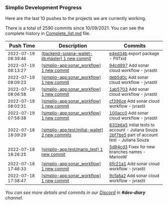 
### Simplio Development Progress

Here are the last 10 pushes to the projects we are currently working.

There is a total of 2590 commits since 10/09/2021. You can see the complete history in
 [Complete_list.md](Complete_list.md) file.

| Push Time | Description | Commits |
| --- | --- | --- |
| <sub>2022-07-19 08:39:46</sub> | <sub>[[backend-solana-wallet-lib:master] 1 new commit](https://github.com/SimplioOfficial/backend-solana-wallet-lib/commit/e4ed34bc7095f7bbfc7633a995897d77ed95dd18)</sub> | <sub>[e4ed34b](https://github.com/SimplioOfficial/backend-solana-wallet-lib/commit/e4ed34bc7095f7bbfc7633a995897d77ed95dd18) export package - PitTxid</sub> |
| <sub>2022-07-19 08:13:27</sub> | <sub>[[simplio-app:sonar\_workflow] 1 new commit](https://github.com/SimplioOfficial/simplio-app/commit/94cd997ca79776276060d8f9131ec27b829a6ae7)</sub> | <sub>[94cd997](https://github.com/SimplioOfficial/simplio-app/commit/94cd997ca79776276060d8f9131ec27b829a6ae7) Add sonar cloud workflow - jvrastil</sub> |
| <sub>2022-07-19 08:09:23</sub> | <sub>[[simplio-app:sonar\_workflow] 1 new commit](https://github.com/SimplioOfficial/simplio-app/commit/deb5d0c076dd2a49bd64866bf314ec1050b126bd)</sub> | <sub>[deb5d0c](https://github.com/SimplioOfficial/simplio-app/commit/deb5d0c076dd2a49bd64866bf314ec1050b126bd) Add sonar cloud workflow - jvrastil</sub> |
| <sub>2022-07-19 08:06:58</sub> | <sub>[[simplio-app:sonar\_workflow] 1 new commit](https://github.com/SimplioOfficial/simplio-app/commit/1ab5703257cb83352a0d1b73fdce525e162b8746)</sub> | <sub>[1ab5703](https://github.com/SimplioOfficial/simplio-app/commit/1ab5703257cb83352a0d1b73fdce525e162b8746) Add sonar cloud workflow - jvrastil</sub> |
| <sub>2022-07-19 08:02:31</sub> | <sub>[[simplio-app:sonar\_workflow] 1 new commit](https://github.com/SimplioOfficial/simplio-app/commit/cf396cee161ebe3e91894172f3b35694c85e9cc4)</sub> | <sub>[cf396ce](https://github.com/SimplioOfficial/simplio-app/commit/cf396cee161ebe3e91894172f3b35694c85e9cc4) Add sonar cloud workflow - jvrastil</sub> |
| <sub>2022-07-19 07:58:38</sub> | <sub>[[simplio-app:sonar\_workflow] 1 new commit](https://github.com/SimplioOfficial/simplio-app/commit/100acc0936b028e024b14e00fffd631924335c26)</sub> | <sub>[100acc0](https://github.com/SimplioOfficial/simplio-app/commit/100acc0936b028e024b14e00fffd631924335c26) Add sonar cloud workflow - jvrastil</sub> |
| <sub>2022-07-18 18:39:29</sub> | <sub>[[simplio-app:test/initial\-wallet] 2 new commits](https://github.com/SimplioOfficial/simplio-app/compare/631b6a50c1f2^...2bf7be59d94f)</sub> | <sub>[631b6a5](https://github.com/SimplioOfficial/simplio-app/commit/631b6a50c1f26ddd5d59936b0cd33a77deb1dec6) initial tests to account - Juliana Souza<br>[2bf7be5](https://github.com/SimplioOfficial/simplio-app/commit/2bf7be59d94f638fa041c45c0af75f3d9adafb1c) part of account test - Juliana Souza</sub> |
| <sub>2022-07-18 18:26:25</sub> | <sub>[[simplio-app:test/mario\_test] 1 new commit](https://github.com/SimplioOfficial/simplio-app/commit/5d94cd3701f47e5b22b64a11a6fd1bee564e57c4)</sub> | <sub>[5d94cd3](https://github.com/SimplioOfficial/simplio-app/commit/5d94cd3701f47e5b22b64a11a6fd1bee564e57c4) Fixex for new branches names - MariooW</sub> |
| <sub>2022-07-18 17:46:33</sub> | <sub>[[simplio-app:sonar\_workflow] 1 new commit](https://github.com/SimplioOfficial/simplio-app/commit/6fc21a18220614af0b2ef05d5d8a4ed5bad05009)</sub> | <sub>[6fc21a1](https://github.com/SimplioOfficial/simplio-app/commit/6fc21a18220614af0b2ef05d5d8a4ed5bad05009) Add sonar cloud workflow - jvrastil</sub> |
| <sub>2022-07-18 17:38:47</sub> | <sub>[[simplio-app:sonar\_workflow] 1 new commit](https://github.com/SimplioOfficial/simplio-app/commit/9cfa8a27550cef265ea0a8100f6425cf0216fca7)</sub> | <sub>[9cfa8a2](https://github.com/SimplioOfficial/simplio-app/commit/9cfa8a27550cef265ea0a8100f6425cf0216fca7) Add sonar cloud workflow - jvrastil</sub> |

_You can see more details and commits in our [Discord](https://discord.gg/aKhjuwZmdP) in **#dev-diary** channel._
